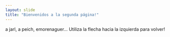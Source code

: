 ```yaml
---
layout: slide
title: "Bienvenidos a la segunda página!"
---
```

a jarl, a peich, emorenaguer...
Utiliza la flecha hacia la izquierda para volver!
